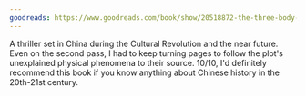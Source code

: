 ```yaml
---
goodreads: https://www.goodreads.com/book/show/20518872-the-three-body-problem
---
```


A thriller set in China during the Cultural Revolution and the near future.
Even on the second pass, I had to keep turning pages to follow the plot's unexplained physical phenomena to their source.
10/10, I'd definitely recommend this book if you know anything about Chinese history in the 20th-21st century.

